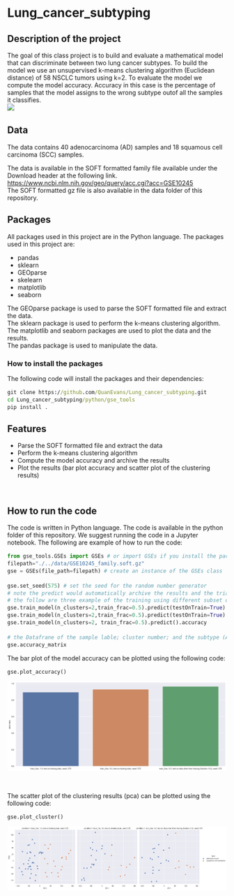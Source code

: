 # Lung_cancer_subtyping



## Description of the project
The goal of this class project is to build and evaluate a mathematical model that can discriminate between two lung cancer subtypes.
To build the model we use an unsupervised k-means clustering algorithm (Euclidean distance) of 58 NSCLC tumors using k=2.
To evaluate the model we compute the model accuracy. Accuracy in this case is the percentage of samples that the model assigns to the wrong subtype outof all the samples it classifies. </br>
<img src = https://wikimedia.org/api/rest_v1/media/math/render/svg/7588abeafe63ab4b8ae63f954978186276e54d01 width = "400"/>



## Data
The data contains 40 adenocarcinoma (AD) samples and 18 squamous cell carcinoma (SCC) samples.

The data is available in the SOFT formatted family file available under the Download header at the following link.
https://www.ncbi.nlm.nih.gov/geo/query/acc.cgi?acc=GSE10245 </br>
The SOFT formatted gz file is also available in the data folder of this repository.

## Packages
All packages used in this project are in the Python language.
The packages used in this project are:
- pandas
- sklearn
- GEOparse 
- skelearn
- matplotlib
- seaborn

The GEOparse package is used to parse the SOFT formatted file and extract the data.  
The sklearn package is used to perform the k-means clustering algorithm.  
The matplotlib and seaborn packages are used to plot the data and the results.  
The pandas package is used to manipulate the data.  

### How to install the packages
The following code will install the packages and their dependencies:
```cmd
git clone https://github.com/QuanEvans/Lung_cancer_subtyping.git
cd Lung_cancer_subtyping/python/gse_tools
pip install .
```


## Features
- Parse the SOFT formatted file and extract the data
- Perform the k-means clustering algorithm
- Compute the model accuracy and archive the results
- Plot the results (bar plot accuracy and scatter plot of the clustering results)

</br>

## How to run the code
The code is written in Python language.
The code is available in the python folder of this repository.
We suggest running the code in a Jupyter notebook.
The following are example of how to run the code:
```python
from gse_tools.GSEs import GSEs # or import GSEs if you install the package
filepath="./../data/GSE10245_family.soft.gz"
gse = GSEs(file_path=filepath) # create an instance of the GSEs class

gse.set_seed(575) # set the seed for the random number generator
# note the predict would automatically archive the results and the trian_model would automatically reset all the parameters
# the follow are three example of the training using different subset of the data
gse.train_model(n_clusters=2,train_frac=0.5).predict(testOnTrain=True).accuracy # get the model accuracy
gse.train_model(n_clusters=2,train_frac=0.5).predict(testOnTrain=True).accuracy
gse.train_model(n_clusters=2, train_frac=0.5).predict().accuracy

# the Datafrane of the sample lable; cluster number; and the subtype (AD or SCC) can be accessed using the following attributes
gse.accuracy_matrix
```
The bar plot of the model accuracy can be plotted using the following code:
```python
gse.plot_accuracy()
```
![example barplot](./data/barplot_accuracy.png)

</br>

The scatter plot of the clustering results (pca) can be plotted using the following code:
```python
gse.plot_cluster()
```
![example pca plot](./data/scatter_pca.png)
